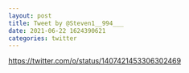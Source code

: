 ```yaml
--- 
layout: post 
title: Tweet by @Steven1__994___ 
date: 2021-06-22 1624390621 
categories: twitter 
--- 
```

https://twitter.com/o/status/1407421453306302469